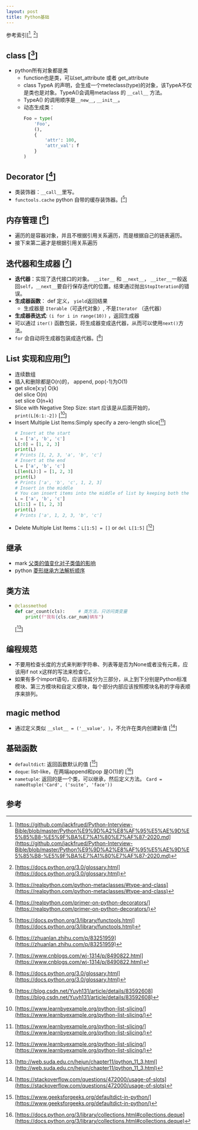 ```yaml
---
layout: post
title: Python基础
---
```


参考索引[[^1], [^7]]

## class [[^2]]

  * python所有对象都是类
    * function也是类，可以set_attribute 或者 get_attribute
    * class TypeA 的声明，会生成一个meteclass(type)的对象，该TypeA不仅是类也是对象。TypeA()会调用metaclass 的 `__call__` 方法。
    * TypeA() 的调用顺序是`__new__`, `__init__`。
    * 动态生成类：
      ```python
      Foo = type(
          'Foo',
          (),
          {
              'attr': 100,
              'attr_val': f
          }
      )
      ``` 

## Decorator [[^6]]
  *  类装饰器：`__call__`里写。
  *  `functools.cache` python 自带的缓存装饰器。[[^8]]

## 内存管理 [[^3]]
  * 遍历的是容器对象，并且不根据引用关系遍历，而是根据自己的链表遍历。
  * 接下来第二遍才是根据引用关系遍历

## 迭代器和生成器 [[^4]]
  * **迭代器**：实现了迭代接口的对象。 `__iter__` 和 `__next__`， `__iter__`一般返回`self`，`__next__`要自行保存迭代的位置。结束通过抛出`StopIteration`的错误。
  * **生成器函数**： def 定义， `yield`返回结果 
    * 生成器是 `Iterable`（可迭代对象）, 不是`Iterator`  （迭代器）
  * **生成器表达式**: `(i for i in range(10))` ，返回生成器
  * 可以通过 `iter()` 函数包装，将生成器变成迭代器，从而可以使用`next()`方法。
  * `for` 会自动将生成器包装成迭代器。[[^5]]

## List 实现和应用[[^9]]
  * 连续数组
  * 插入和删除都是O(n)的， append, pop(-1)为O(1)
  * get slice[x:y] O(k)    
    del slice O(n)    
    set slice O(n+k)   
  * Slice with Negative Step Size: start 应该是从后面开始的，`print(L[6:1:-2])` [[^sl]]
  * Insert Multiple List Items:Simply specify a zero-length slice[[^sl]]
    ```python
    # Insert at the start
    L = ['a', 'b', 'c']
    L[:0] = [1, 2, 3]
    print(L)
    # Prints [1, 2, 3, 'a', 'b', 'c']
    # Insert at the end
    L = ['a', 'b', 'c']
    L[len(L):] = [1, 2, 3]
    print(L)
    # Prints ['a', 'b', 'c', 1, 2, 3]
    # Insert in the middle
    # You can insert items into the middle of list by keeping both the start and stop indices of the slice same.
    L = ['a', 'b', 'c']
    L[1:1] = [1, 2, 3]
    print(L)
    # Prints ['a', 1, 2, 3, 'b', 'c']
    ```
  * Delete Multiple List Items：`L[1:5] = []` or `del L[1:5]` [[^sl]]





## 继承
  * mark [父类的值变化对子类值的影响](https://github.com/jackfrued/Python-Interview-Bible/blob/master/Python%E9%9D%A2%E8%AF%95%E5%AE%9D%E5%85%B8-%E5%9F%BA%E7%A1%80%E7%AF%87-2020.md#%E9%A2%98%E7%9B%AE018%E8%AF%B4%E5%87%BA%E4%B8%8B%E9%9D%A2%E4%BB%A3%E7%A0%81%E7%9A%84%E8%BF%90%E8%A1%8C%E7%BB%93%E6%9E%9C)
  * python [菱形继承方法解析顺序](https://github.com/jackfrued/Python-Interview-Bible/blob/master/Python%E9%9D%A2%E8%AF%95%E5%AE%9D%E5%85%B8-%E5%9F%BA%E7%A1%80%E7%AF%87-2020.md#%E9%A2%98%E7%9B%AE32%E9%98%85%E8%AF%BB%E4%B8%8B%E9%9D%A2%E7%9A%84%E4%BB%A3%E7%A0%81%E8%AF%B4%E5%87%BA%E8%BF%90%E8%A1%8C%E7%BB%93%E6%9E%9C)

## 类方法
  * ```python
    @classmethod
    def car_count(cls):     # 类方法，只访问类变量
        print(f"我有{cls.car_num}辆车")
    ```
    [[^cm]]

## 编程规范
  * 不要用检查长度的方式来判断字符串、列表等是否为None或者没有元素，应该用if not x这样的写法来检查它。
  * 如果有多个import语句，应该将其分为三部分，从上到下分别是Python标准模块、第三方模块和自定义模块，每个部分内部应该按照模块名称的字母表顺序来排列。

## magic method 
  * 通过定义类似  `__slot__ = ('__value', )`，不允许在类内创建新值 [[^slot]]

## 基础函数
  * `defaultdict`: 返回函数默认的值 [[^dd]]
  * `deque`: list-like，在两端append和pop 是O(1)的 [[^dq]]
  * `nametuple`: 返回的是一个类，可以继承，然后定义方法。 `Card = namedtuple('Card', ('suite', 'face'))`


## 参考

[^1]: [https://github.com/jackfrued/Python-Interview-Bible/blob/master/Python%E9%9D%A2%E8%AF%95%E5%AE%9D%E5%85%B8-%E5%9F%BA%E7%A1%80%E7%AF%87-2020.md](https://github.com/jackfrued/Python-Interview-Bible/blob/master/Python%E9%9D%A2%E8%AF%95%E5%AE%9D%E5%85%B8-%E5%9F%BA%E7%A1%80%E7%AF%87-2020.md)

[^2]: [https://realpython.com/python-metaclasses/#type-and-class](https://realpython.com/python-metaclasses/#type-and-class)

[^3]: [https://zhuanlan.zhihu.com/p/83251959](https://zhuanlan.zhihu.com/p/83251959)

[^4]: [https://www.cnblogs.com/wj-1314/p/8490822.html](https://www.cnblogs.com/wj-1314/p/8490822.html)

[^5]: [https://docs.python.org/3.0/glossary.html](https://docs.python.org/3.0/glossary.html)

[^6]: [https://realpython.com/primer-on-python-decorators/](https://realpython.com/primer-on-python-decorators/)

[^7]: [https://docs.python.org/3.0/glossary.html](https://docs.python.org/3.0/glossary.html)

[^8]: [https://docs.python.org/3/library/functools.html](https://docs.python.org/3/library/functools.html)

[^9]: [https://blog.csdn.net/Yuyh131/article/details/83592608](https://blog.csdn.net/Yuyh131/article/details/83592608)

[^slot]: [https://stackoverflow.com/questions/472000/usage-of-slots](https://stackoverflow.com/questions/472000/usage-of-slots)

[^cm]: [http://web.suda.edu.cn/hejun/chapter11/python_11_3.html](http://web.suda.edu.cn/hejun/chapter11/python_11_3.html)

[^dd]: [https://www.geeksforgeeks.org/defaultdict-in-python/](https://www.geeksforgeeks.org/defaultdict-in-python/)

[^dq]: [https://docs.python.org/3/library/collections.html#collections.deque](https://docs.python.org/3/library/collections.html#collections.deque)

[^sl]: [https://www.learnbyexample.org/python-list-slicing/](https://www.learnbyexample.org/python-list-slicing/)